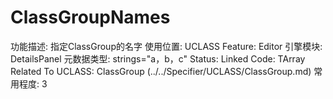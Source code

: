 # ClassGroupNames

功能描述: 指定ClassGroup的名字
使用位置: UCLASS
Feature: Editor
引擎模块: DetailsPanel
元数据类型: strings="a，b，c"
Status: Linked
Code: TArray<FString>
Related To UCLASS: ClassGroup (../../Specifier/UCLASS/ClassGroup.md)
常用程度: 3